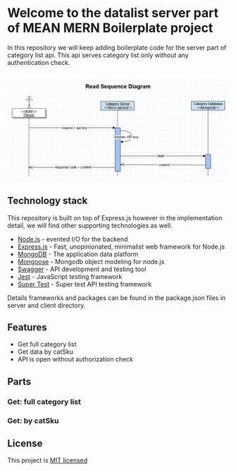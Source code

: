 # Welcome to the datalist server part of MEAN MERN Boilerplate project


In this repository we will keep adding boilerplate code for the server part of category list api.
This api serves category list only without any authentication check.<br/><br/>

![](readSequenceCategory.png)

## Technology stack

This repository is built on top of Express.js however in the implementation detail, we will find other supporting technologies as well.

- [Node.js] - evented I/O for the backend
- [Express.js] - Fast, unopinionated, minimalist web framework for Node.js
- [MongoDB] - The application data platform
- [Mongoose] - Mongodb object modeling for node.js
- [Swagger] - API development and testing tool
- [Jest] - JavaScript testing framework
- [Super Test] - Super test API testing framework

Details frameworks and packages can be found in the package.json files in server and client directory.

## Features

- Get full category list
- Get data by catSku
- API is open without authorization check

## Parts

### Get: full category list
### Get: by catSku

## License

This project is [MIT licensed](https://github.com/Saeed1989/mern-mean-web-mobile-boilerplate/blob/main/server_category/LICENSE)

[node.js]: http://nodejs.org
[express.js]: http://expressjs.com
[docker]: https://www.docker.com
[react]: https://reactjs.org/
[mongodb]: https://www.mongodb.com/
[testing library]: https://testing-library.com/
[axios]: https://github.com/axios/axios
[mongoose]: https://mongoosejs.com/
[swagger]: https://swagger.io/
[jest]: https://jestjs.io/
[super test]: https://github.com/visionmedia/supertest
